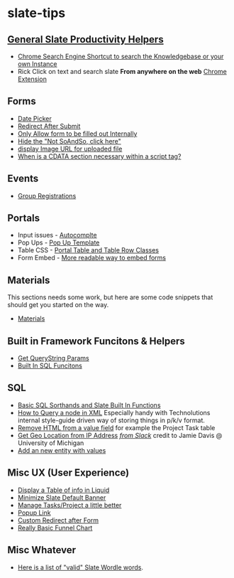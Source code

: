 # slate-tips

## [General Slate Productivity Helpers](productivity/readme.md)

 - [Chrome Search Engine Shortcut to search the Knowledgebase or your own Instance](productivity/search_engine_key.md)
 - Rick Click on text and search slate **From anywhere on the web** [Chrome Extension](https://chrome.google.com/webstore/detail/right-click-to-search-sla/gknefgbhjgfjflkdpemekfkiplahiffh)


## Forms
 * [Date Picker](forms/date-picker.md)
 * [Redirect After Submit](forms/redirect.md)
 * [Only Allow form to be filled out Internally](forms/redirect-to-internal-form.md)
 * [Hide the "Not SoAndSo, click here"](forms/hide-notpersonoption.md)
 * [display Image URL for uploaded file](materials/displaypreview.md)
 * [When is a CDATA section necessary within a script tag?](https://stackoverflow.com/questions/66837/when-is-a-cdata-section-necessary-within-a-script-tag)

## Events
 * [Group Registrations](events/groups.md)

## Portals

 * Input issues - [Autocomplte](portals/autocomplete.md)
 * Pop Ups - [Pop Up Template](portals/pop-up-template.html)
 * Table CSS - [Portal Table and Table Row Classes](https://technolutions.zendesk.com/hc/en-us/articles/360043316291-Portal-Table-and-Table-Row-Classes)
 * Form Embed - [More readable way to embed forms](portals/jquery-form-embed.md)

## Materials

This sections needs some work, but here are some code snippets that should get you started on the way.
 * [Materials](materials)

## Built in Framework Funcitons & Helpers

 * [Get QueryString Params](helpers/querysting.md)
 * [Built In SQL Funcitons](helpers/sqlfunctions.md)
 
## SQL
 * [Basic SQL Sorthands and Slate Built In Functions](sql/slate_sql_functions.md)
 * [How to Query a node in XML](sql/xml.md) Especially handy with Technolutions internal style-guide driven way of storing things in p/k/v format.
 * [Remove HTML from a value field](sql/remove_html.md)  for example the Project Task table
 * [Get Geo Location from IP Address](sql/geolocate_ip.md)  *[from Slack](https://slate-users.slack.com/archives/CFUUKHULW/p1629296632070700?thread_ts=1629296139.070600&cid=CFUUKHULW)* credit to Jamie Davis @ University of Michigan
 * [Add an new entity with values](sql/add_entity.md)
 
## Misc UX (User Experience)
 * [Display a Table of info in Liquid](liquid-loop-table.md)
 * [Minimize Slate Default Banner](ux/banner.md)
 * [Manage Tasks/Project a little better](helpful/task-manage.md)
 * [Popup Link](https://raw.githubusercontent.com/lloydlentz/slate-tips/main/misc/pop-up-link.html)
 * [Custom Redirect after Form](forms/redirect.md)
 * [Really Basic Funnel Chart](portals/dataviz-funnel.md)
 
 
## Misc Whatever
 * [Here is a list of "valid" Slate Wordle words](misc/ValidSlateWords.txt).
 

